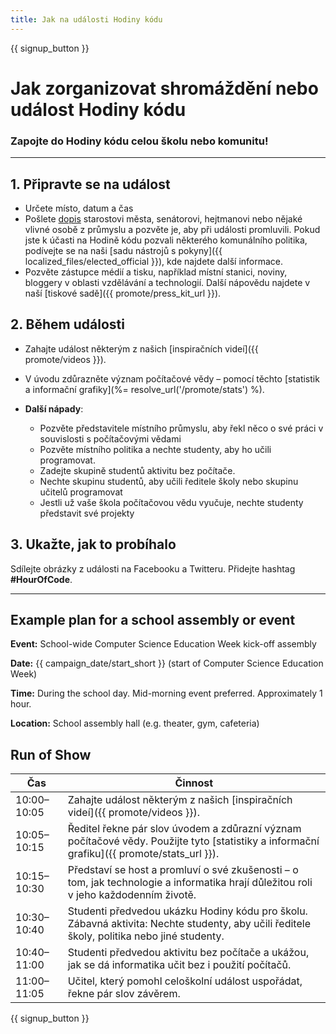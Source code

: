 ```yaml
---
title: Jak na události Hodiny kódu
---
```


{{ signup_button }}

# Jak zorganizovat shromáždění nebo událost Hodiny kódu

### Zapojte do Hodiny kódu celou školu nebo komunitu!

* * *

## 1. Připravte se na událost

- Určete místo, datum a čas
- Pošlete [dopis](https://hourofcode.com/promote/resources#sample-emails) starostovi města, senátorovi, hejtmanovi nebo nějaké vlivné osobě z průmyslu a pozvěte je, aby při události promluvili. Pokud jste k účasti na Hodině kódu pozvali některého komunálního politika, podívejte se na naši [sadu nástrojů s pokyny]({{ localized_files/elected_official }}), kde najdete další informace.
- Pozvěte zástupce médií a tisku, například místní stanici, noviny, bloggery v oblasti vzdělávání a technologií. Další nápovědu najdete v naší [tiskové sadě]({{ promote/press_kit_url }}).

## 2. Během události

- Zahajte událost některým z našich [inspiračních videí]({{ promote/videos }}).
- V úvodu zdůrazněte význam počítačové vědy – pomocí těchto [statistik a informační grafiky](%= resolve_url('/promote/stats') %).   
      
    
- **Další nápady**: 
    - Pozvěte představitele místního průmyslu, aby řekl něco o své práci v souvislosti s počítačovými vědami
    - Pozvěte místního politika a nechte studenty, aby ho učili programovat.
    - Zadejte skupině studentů aktivitu bez počítače.
    - Nechte skupinu studentů, aby učili ředitele školy nebo skupinu učitelů programovat
    - Jestli už vaše škola počítačovou vědu vyučuje, nechte studenty představit své projekty

## 3. Ukažte, jak to probíhalo

Sdílejte obrázky z události na Facebooku a Twitteru. Přidejte hashtag **#HourOfCode**.

* * *

## Example plan for a school assembly or event

**Event:** School-wide Computer Science Education Week kick-off assembly

**Date:** {{ campaign_date/start_short }} (start of Computer Science Education Week)

**Time:** During the school day. Mid-morning event preferred. Approximately 1 hour.

**Location:** School assembly hall (e.g. theater, gym, cafeteria)

## Run of Show

| Čas         | Činnost                                                                                                                                    |
| ----------- | ------------------------------------------------------------------------------------------------------------------------------------------ |
| 10:00–10:05 | Zahajte událost některým z našich [inspiračních videí]({{ promote/videos }}).                                                              |
| 10:05–10:15 | Ředitel řekne pár slov úvodem a zdůrazní význam počítačové vědy. Použijte tyto [statistiky a informační grafiku]({{ promote/stats_url }}). |
| 10:15–10:30 | Představí se host a promluví o své zkušenosti – o tom, jak technologie a informatika hrají důležitou roli v jeho každodenním životě.       |
| 10:30–10:40 | Studenti předvedou ukázku Hodiny kódu pro školu. Zábavná aktivita: Nechte studenty, aby učili ředitele školy, politika nebo jiné studenty. |
| 10:40–11:00 | Studenti předvedou aktivitu bez počítače a ukážou, jak se dá informatika učit bez i použití počítačů.                                      |
| 11:00–11:05 | Učitel, který pomohl celoškolní událost uspořádat, řekne pár slov závěrem.                                                                 |

{{ signup_button }}